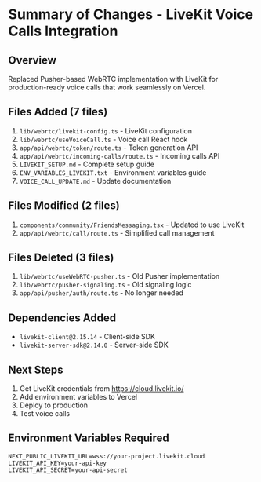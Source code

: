 # Summary of Changes - LiveKit Voice Calls Integration

## Overview
Replaced Pusher-based WebRTC implementation with LiveKit for production-ready voice calls that work seamlessly on Vercel.

## Files Added (7 files)
1. `lib/webrtc/livekit-config.ts` - LiveKit configuration
2. `lib/webrtc/useVoiceCall.ts` - Voice call React hook
3. `app/api/webrtc/token/route.ts` - Token generation API
4. `app/api/webrtc/incoming-calls/route.ts` - Incoming calls API
5. `LIVEKIT_SETUP.md` - Complete setup guide
6. `ENV_VARIABLES_LIVEKIT.txt` - Environment variables guide
7. `VOICE_CALL_UPDATE.md` - Update documentation

## Files Modified (2 files)
1. `components/community/FriendsMessaging.tsx` - Updated to use LiveKit
2. `app/api/webrtc/call/route.ts` - Simplified call management

## Files Deleted (3 files)
1. `lib/webrtc/useWebRTC-pusher.ts` - Old Pusher implementation
2. `lib/webrtc/pusher-signaling.ts` - Old signaling logic
3. `app/api/pusher/auth/route.ts` - No longer needed

## Dependencies Added
- `livekit-client@2.15.14` - Client-side SDK
- `livekit-server-sdk@2.14.0` - Server-side SDK

## Next Steps
1. Get LiveKit credentials from https://cloud.livekit.io/
2. Add environment variables to Vercel
3. Deploy to production
4. Test voice calls

## Environment Variables Required
```
NEXT_PUBLIC_LIVEKIT_URL=wss://your-project.livekit.cloud
LIVEKIT_API_KEY=your-api-key
LIVEKIT_API_SECRET=your-api-secret
```
